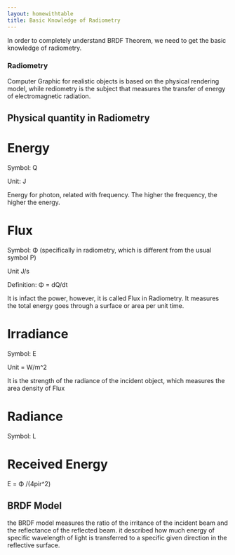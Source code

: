 ```yaml
---
layout: homewithtable
title: Basic Knowledge of Radiometry
---
```


In order to completely understand BRDF Theorem, we need to get the basic knowledge of radiometry.

### Radiometry

  Computer Graphic for realistic objects is based on the physical rendering model, while rediometry is the subject that measures the transfer of energy of electromagnetic radiation.
  
## Physical quantity in Radiometry

# Energy

   Symbol: Q
   
   Unit: J
  
  Energy for photon, related with frequency. The higher the frequency, the higher the energy.

# Flux

   Symbol: Φ (specifically in radiometry, which is different from the usual symbol P)
   
   Unit  J/s
   
   Definition: Φ = dQ/dt
   
It is infact the power, however, it is called Flux in Radiometry. It measures the total energy goes through a surface or area per unit time.

# Irradiance

   Symbol: E
   
   Unit = W/m^2
   
It is the strength of the radiance of the incident object, which measures the area density of Flux 

# Radiance

  Symbol: L

# Received Energy

   E = Φ /(4pir^2)

## BRDF Model

the BRDF model measures the ratio of the irritance of the incident beam and the reflectance of the reflected beam. it described how much energy of specific wavelength of light is transferred to a specific given direction in the reflective surface.

  
  
  

